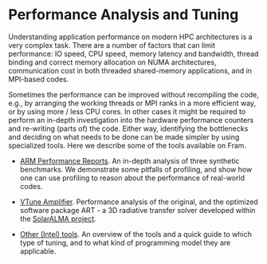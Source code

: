 # Performance Analysis and Tuning

Understanding application performance on modern HPC architectures
is a very complex task. There are a number of factors that can limit
performance: IO speed, CPU speed, memory latency and bandwidth, thread
binding and correct memory allocation on NUMA architectures,
communication cost in both threaded shared-memory applications, and
in MPI-based codes.

Sometimes the performance can be improved without recompiling the code,
e.g., by arranging the working threads or MPI ranks in a more
efficient way, or by using more / less CPU cores. In other cases it
might be required to perform an in-depth investigation into
the hardware performance counters and re-writing (parts of) the
code. Either way, identifying the bottlenecks and deciding on what
needs to be done can be made simpler by using specialized tools. Here
we describe some of the tools available on Fram.

* [ARM Performance Reports](performance/arm_perf.md). An in-depth analysis of
  three synthetic benchmarks. We demonstrate some pitfalls of
  profiling, and show how one can use profiling to reason about the
  performance of real-world codes.

* [VTune Amplifier](performance/vtune.md). Performance analysis of the
  original, and the optimized software package ART - a 3D radiative
  transfer solver developed within the [SolarALMA
  project](https://www.mn.uio.no/astro/english/research/projects/solaralma/).

* [Other (Intel) tools](performance/intel_tuning.md). An overview of the tools and
  a quick guide to which type of tuning, and to what kind of programming
  model they are applicable.
